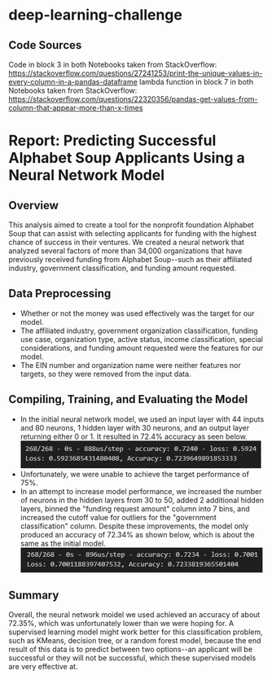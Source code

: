 # deep-learning-challenge

## Code Sources
Code in block 3 in both Notebooks taken from StackOverflow: https://stackoverflow.com/questions/27241253/print-the-unique-values-in-every-column-in-a-pandas-dataframe
lambda function in block 7 in both Notebooks taken from StackOverflow: https://stackoverflow.com/questions/22320356/pandas-get-values-from-column-that-appear-more-than-x-times

# Report: Predicting Successful Alphabet Soup Applicants Using a Neural Network Model

## Overview
This analysis aimed to create a tool for the nonprofit foundation Alphabet Soup that can assist with selecting applicants for funding with the highest chance of success in their ventures. We  created a neural network that analyzed several factors of more than 34,000 organizations that have previously received funding from Alphabet Soup--such as their affiliated industry, government classification, and funding amount requested.

## Data Preprocessing
* Whether or not the money was used effectively was the target for our model.
* The affiliated industry, government organization classification, funding use case, organization type, active status, income classification, special considerations, and funding amount requested were the features for our model.
* The EIN number and organization name were neither features nor targets, so they were removed from the input data.

## Compiling, Training, and Evaluating the Model
* In the initial neural network model, we used an input layer with 44 inputs and 80 neurons, 1 hidden layer with 30 neurons, and an output layer returning either 0 or 1. It resulted in 72.4% accuracy as seen below.
![image info](initial.png)
* Unfortunately, we were unable to achieve the target performance of 75%.
* In an attempt to increase model performance, we increased the number of neurons in the hidden layers from 30 to 50, added 2 additional hidden layers, binned the "funding request amount" column into 7 bins, and increased the cutoff value for outliers for the "government classification" column. Despite these improvements, the model only produced an accuracy of 72.34% as shown below, which is about the same as the initial model.
![image info](optimization.png)

## Summary
Overall, the neural network moidel we used achieved an accuracy of about 72.35%, which was unfortunately lower than we were hoping for. A supervised learning model might work better for this classification problem, such as KMeans, decision tree, or a random forest model, because the end result of this data is to predict between two options--an applicant will be successful or they will not be successful, which these supervised models are very effective at.